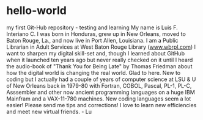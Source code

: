 # hello-world
my first Git-Hub repository - testing and learning
My name is Luis F. Interiano C. I was born in Honduras, grew up in New Orleans, moved to Baton Rouge, La., and now live in Port Allen, Louisiana.
I am a Public Librarian in Adult Services at West Baton Rouge Library (www.wbrpl.com) 
I want to sharpen my digital skill-set and, though I learned about GitHub when it launched ten years ago but never really checked on it until I heard the audio-book of "Thank You for Being Late" by Thomas Friedman about how the digital world is changing the real world.
Glad to here. New to coding but I actually had a couple of years of computer science at LSU & U of New Orleans back in 1979-80 with Fortran, COBOL, Pascal, PL-1, PL-C, Asssembler and other now ancient programming languages on a huge IBM Mainfram and a VAX-11-780 machines. New coding languages seem a lot easier!
Please send me tips and corrections! I love to learn new efficiencies and meet new virtual friends. - Lu
